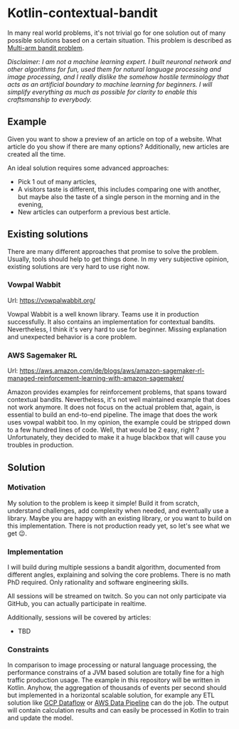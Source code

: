 # Kotlin-contextual-bandit

In many real world problems, it's not trivial go for one solution out of many possible solutions based
on a certain situation.
This problem is described as [Multi-arm bandit problem](https://en.wikipedia.org/wiki/Multi-armed_bandit). 

*Disclaimer: I am not a machine learning expert. I built neuronal network and other algorithms for fun, 
used them for natural language processing and image processing, and I really dislike the somehow 
hostile terminology that acts as an artificial boundary to machine learning for beginners. I will simplify
everything as much as possible for clarity to enable this craftsmanship to everybody.*

## Example

Given you want to show a preview of an article on top of a website. What article do you show if there 
are many options? Additionally, new articles are created all the time.

An ideal solution requires some advanced approaches:

- Pick 1 out of many articles,
- A visitors taste is different, this includes comparing one with another, but maybe also the taste of a single person in the morning and in the evening,
- New articles can outperform a previous best article.

## Existing solutions

There are many different approaches that promise to solve the problem. Usually, tools should help to get things done. 
In my very subjective opinion, existing solutions are very hard to use right now.

### Vowpal Wabbit

Url: https://vowpalwabbit.org/

Vowpal Wabbit is a well known library. Teams use it in production successfully. It also contains an implementation for
contextual bandits. Nevertheless, I think it's very hard to use for beginner. Missing explanation and unexpected behavior is a core problem.

### AWS Sagemaker RL

Url: https://aws.amazon.com/de/blogs/aws/amazon-sagemaker-rl-managed-reinforcement-learning-with-amazon-sagemaker/

Amazon provides examples for reinforcement problems, that spans toward contextual bandits. Nevertheless, it's not well 
maintained example that does not work anymore. It does not focus on the actual problem that, again, is 
essential to build an end-to-end pipeline. The image that does the work uses vowpal wabbit too. In my opinion, the example
could be stripped down to a few hundred lines of code. Well, that would be 2 easy, right ? Unfortunately, they decided to make it
a huge blackbox that will cause you troubles in production.

## Solution

### Motivation

My solution to the problem is keep it simple! Build it from scratch, understand challenges, add complexity when needed, and eventually use a library. 
Maybe you are happy with an existing library, or you want to build on this implementation. There is not production ready yet, so let's see what we get 😉.

### Implementation

I will build during multiple sessions a bandit algorithm, documented from different angles,
explaining and solving the core problems. There is no math PhD required. Only rationality and software engineering skills.

All sessions will be streamed on twitch. So you can not only participate via GitHub, you can actually participate in realtime.

Additionally, sessions will be covered by articles:
- TBD

### Constraints

In comparison to image processing or natural language processing, the performance constrains of a JVM
based solution are totally fine for a high traffic production usage. The example in this repository
will be written in Kotlin. Anyhow, the aggregation of thousands of events per second should but
implemented in a horizontal scalable solution, for example any ETL solution like [GCP Dataflow](https://cloud.google.com/dataflow) or
[AWS Data Pipeline](https://aws.amazon.com/de/datapipeline/) can do the job. The output will contain 
calculation results and can easily be processed in Kotlin to train and update the model.
